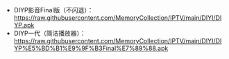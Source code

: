- DIYP影音Final版（不闪退）：https://raw.githubusercontent.com/MemoryCollection/IPTV/main/DIYI/DIYP.apk
- DIYP一代（简洁播放器）：https://raw.githubusercontent.com/MemoryCollection/IPTV/main/DIYI/DIYP%E5%BD%B1%E9%9F%B3Final%E7%89%88.apk

